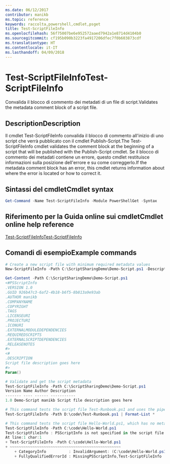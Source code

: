 ```yaml
---
ms.date: 06/12/2017
contributor: manikb
ms.topic: reference
keywords: raccolta,powershell,cmdlet,psget
title: Test-ScriptFileInfo
ms.openlocfilehash: 56f75007be6e952572aaed7942a1e8714d4104b0
ms.sourcegitcommit: cf195b090b3223fa4917206dfec7f0b603873cdf
ms.translationtype: HT
ms.contentlocale: it-IT
ms.lasthandoff: 04/09/2018
---
```

# <a name="test-scriptfileinfo"></a><span data-ttu-id="f1b85-103">Test-ScriptFileInfo</span><span class="sxs-lookup"><span data-stu-id="f1b85-103">Test-ScriptFileInfo</span></span>

<span data-ttu-id="f1b85-104">Convalida il blocco di commento dei metadati di un file di script.</span><span class="sxs-lookup"><span data-stu-id="f1b85-104">Validates the metadata comment block of a script file.</span></span>

## <a name="description"></a><span data-ttu-id="f1b85-105">Description</span><span class="sxs-lookup"><span data-stu-id="f1b85-105">Description</span></span>

<span data-ttu-id="f1b85-106">Il cmdlet Test-ScriptFileInfo convalida il blocco di commento all'inizio di uno script che verrà pubblicato con il cmdlet Publish-Script.</span><span class="sxs-lookup"><span data-stu-id="f1b85-106">The Test-ScriptFileInfo cmdlet validates the comment block at the beginning of a script that will be published with the Publish-Script cmdlet.</span></span>
<span data-ttu-id="f1b85-107">Se il blocco di commento dei metadati contiene un errore, questo cmdlet restituisce informazioni sulla posizione dell'errore e su come correggerlo.</span><span class="sxs-lookup"><span data-stu-id="f1b85-107">If the metadata comment block has an error, this cmdlet returns information about where the error is located or how to correct it.</span></span>

## <a name="cmdlet-syntax"></a><span data-ttu-id="f1b85-108">Sintassi del cmdlet</span><span class="sxs-lookup"><span data-stu-id="f1b85-108">Cmdlet syntax</span></span>

```powershell
Get-Command -Name Test-ScriptFileInfo -Module PowerShellGet -Syntax
```
## <a name="cmdlet-online-help-reference"></a><span data-ttu-id="f1b85-109">Riferimento per la Guida online sui cmdlet</span><span class="sxs-lookup"><span data-stu-id="f1b85-109">Cmdlet online help reference</span></span>

[<span data-ttu-id="f1b85-110">Test-ScriptFileInfo</span><span class="sxs-lookup"><span data-stu-id="f1b85-110">Test-ScriptFileInfo</span></span>](http://go.microsoft.com/fwlink/?LinkId=619791)

## <a name="example-commands"></a><span data-ttu-id="f1b85-111">Comandi di esempio</span><span class="sxs-lookup"><span data-stu-id="f1b85-111">Example commands</span></span>
```powershell
# Create a new script file with minimum required metadata values
New-ScriptFileInfo -Path C:\ScriptSharingDemo\Demo-Script.ps1 -Description "Script file description goes here"

Get-Content -Path C:\ScriptSharingDemo\Demo-Script.ps1
<#PSScriptInfo
.VERSION 1.0
.GUID 926b47c3-6af2-4b18-b6f5-8b813a9e93ab
.AUTHOR manikb
.COMPANYNAME
.COPYRIGHT
.TAGS
.LICENSEURI
.PROJECTURI
.ICONURI
.EXTERNALMODULEDEPENDENCIES
.REQUIREDSCRIPTS
.EXTERNALSCRIPTDEPENDENCIES
.RELEASENOTES
#>
<#
.DESCRIPTION
Script file description goes here
#>
Param()

# Validate and get the script metadata
Test-ScriptFileInfo -Path C:\ScriptSharingDemo\Demo-Script.ps1
Version Name Author Description
------- ---- ------ -----------
1.0 Demo-Script manikb Script file description goes here

# This command tests the script file Test-Runbook.ps1 and uses the pipeline operator to pass the results to the Format-List cmdlet to format the results.
Test-ScriptFileInfo -Path D:\code\Test-Runbook.ps1 | Format-List *

# This command tests the script file Hello-World.ps1, which has no metadata associated with it.
Test-ScriptFileInfo -Path C:\code\Hello-World.ps1
Test-ScriptFileInfo : PSScriptInfo is not specified in the script file 'C:\code\Hello-World.ps1'. You can use the Update-ScriptFileInfo with -Force or New-ScriptFileInfo cmdlet to add the PSScriptInfo to the script file.
At line:1 char:1
+ Test-ScriptFileInfo -Path C:\code\Hello-World.ps1
+ ~~~~~~~~~~~~~~~~~~~~~~~~~~~~~~~~~~~~~~~~~~~~~~~~~
    + CategoryInfo          : InvalidArgument: (C:\code\Hello-World.ps1:String) [Test-ScriptFileInfo], ArgumentException
    + FullyQualifiedErrorId : MissingPSScriptInfo,Test-ScriptFileInfo

```